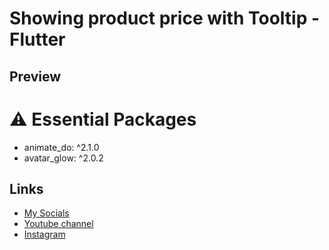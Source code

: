 # Showing product price with Tooltip - Flutter
## Preview

# ⚠️ Essential Packages 
* animate_do: ^2.1.0
* avatar_glow: ^2.0.2
 
## Links
* [My Socials](https://znap.link/CodeWithFlexz)
* [Youtube channel](https://www.youtube.com/channel/UCLVrYXt3SL9rT-IcDmgU9Wg)
* [Instagram](https://instagram.com/codewithflexz)
